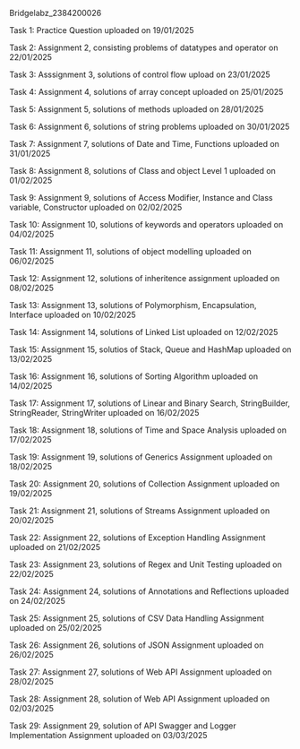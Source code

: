 Bridgelabz_2384200026

Task 1:
Practice Question uploaded on 19/01/2025

Task 2: 
Assignment 2, consisting problems of datatypes and operator on 22/01/2025

Task 3:
Asssignment 3, solutions of control flow upload on 23/01/2025

Task 4:
Assignment 4, solutions of array concept uploaded on 25/01/2025

Task 5:
Assignment 5, solutions of methods uploaded on 28/01/2025

Task 6:
Assignment 6, solutions of string problems uploaded on 30/01/2025

Task 7:
Assignment 7, solutions of Date and Time, Functions uploaded on 31/01/2025

Task 8:
Assignment 8, solutions of Class and object Level 1 uploaded on 01/02/2025

Task 9:
Assignment 9, solutions of Access Modifier, Instance and Class variable, Constructor uploaded on 02/02/2025

Task 10:
Assignment 10, solutions of keywords and operators uploaded on 04/02/2025

Task 11:
Assignment 11, solutions of object modelling uploaded on 06/02/2025

Task 12:
Assignment 12, solutions of inheritence assignment uploaded on 08/02/2025

Task 13:
Assignment 13, solutions of Polymorphism, Encapsulation, Interface uploaded on 10/02/2025

Task 14:
Assignment 14, solutions of Linked List uploaded on 12/02/2025

Task 15:
Assignment 15, solutios of Stack, Queue and HashMap uploaded on 13/02/2025

Task 16:
Assignment 16, solutions of Sorting Algorithm uploaded on 14/02/2025 

Task 17: 
Assignment 17, solutions of Linear and Binary Search, StringBuilder, StringReader, StringWriter uploaded on 16/02/2025

Task 18:
Assignment 18, solutions of Time and Space Analysis uploaded on 17/02/2025

Task 19:
Assignment 19, solutions of Generics Assignment uploaded on 18/02/2025

Task 20:
Assignment 20, solutions of Collection Assignment uploaded on 19/02/2025

Task 21:
Assignment 21, solutions of Streams Assignment uploaded on 20/02/2025

Task 22:
Assignment 22, solutions of Exception Handling Assignment uploaded on 21/02/2025

Task 23:
Assignment 23, solutions of Regex and Unit Testing uploaded on 22/02/2025

Task 24:
Assignment 24, solutions of Annotations and Reflections uploaded on 24/02/2025

Task 25:
Assignment 25, solutions of CSV Data Handling Assignment uploaded on 25/02/2025

Task 26:
Assignment 26, solutions of JSON Assignment uploaded on 26/02/2025

Task 27:
Assignment 27, solutions of Web API Assignment uploaded on 28/02/2025

Task 28:
Assignment 28, solution of Web API Assignment uploaded on 02/03/2025

Task 29:
Assignment 29, solution of API Swagger and Logger Implementation Assignment uploaded on 03/03/2025
